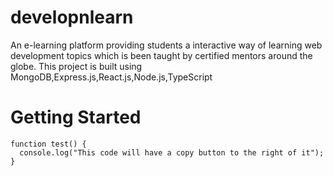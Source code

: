 # developnlearn
An e-learning platform providing students a interactive way of learning web development topics which is been taught by certified mentors around the globe.
This project is built using MongoDB,Express.js,React.js,Node.js,TypeScript

# Getting Started
```
function test() {
  console.log("This code will have a copy button to the right of it");
}
```
